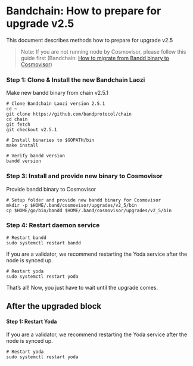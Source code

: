 # Bandchain: How to prepare for upgrade v2.5

This document describes methods how to prepare for upgrade v2.5

> Note: If you are not running node by Cosmovisor, please follow this guide first (Bandchain: [How to migrate from Bandd binary to Cosmovisor](https://github.com/bandprotocol/launch/blob/master/band-laozi-testnet6/docs/migrate-bandd-binary-to-cosmovisor.md))

### Step 1: Clone & Install the new Bandchain Laozi
Make new bandd binary from chain v2.5.1

```
# Clone Bandchain Laozi version 2.5.1
cd ~
git clone https://github.com/bandprotocol/chain
cd chain
git fetch
git checkout v2.5.1

# Install binaries to $GOPATH/bin
make install

# Verify bandd version
bandd version
```

### Step 3: Install and provide new binary to Cosmovisor
Provide bandd binary to Cosmovisor

```
# Setup folder and provide new bandd binary for Cosmovisor
mkdir -p $HOME/.band/cosmovisor/upgrades/v2_5/bin
cp $HOME/go/bin/bandd $HOME/.band/cosmovisor/upgrades/v2_5/bin
```

### Step 4: Restart daemon service

```
# Restart bandd
sudo systemctl restart bandd
```

If you are a validator, we recommend restarting the Yoda service after the node is synced up.

```
# Restart yoda
sudo systemctl restart yoda
```

That’s all! Now, you just have to wait until the upgrade comes.

## After the upgraded block

#### Step 1: Restart Yoda
If you are a validator, we recommend restarting the Yoda service after the node is synced up.

```
# Restart yoda
sudo systemctl restart yoda
```
